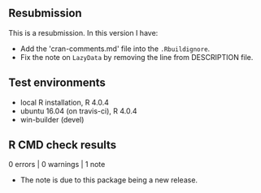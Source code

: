 ## Resubmission
This is a resubmission. In this version I have:
* Add the 'cran-comments.md' file into the `.Rbuildignore`.
* Fix the note on `LazyData` by removing the line from DESCRIPTION file.


## Test environments
* local R installation, R 4.0.4
* ubuntu 16.04 (on travis-ci), R 4.0.4
* win-builder (devel)

## R CMD check results

0 errors | 0 warnings | 1 note

* The note is due to this package being a new release.
